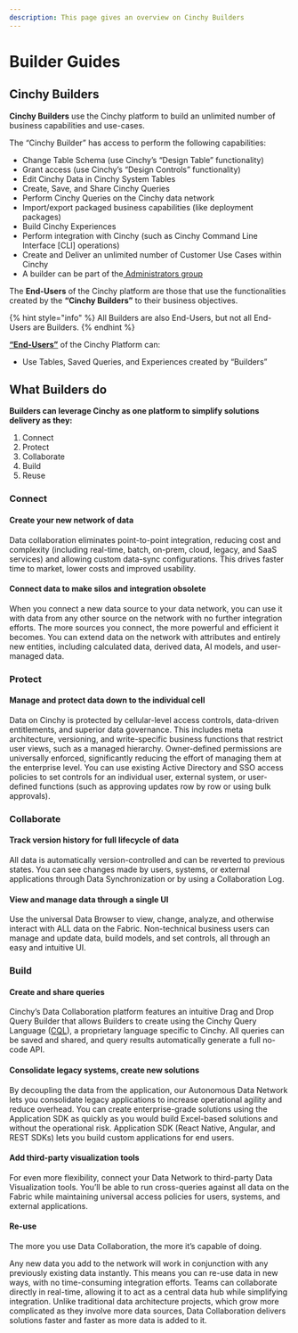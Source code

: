 ```yaml
---
description: This page gives an overview on Cinchy Builders
---
```


# Builder Guides

## Cinchy Builders

**Cinchy Builders** use the Cinchy platform to build an unlimited number of business capabilities and use-cases.

The “Cinchy Builder” has access to perform the following capabilities:

* Change Table Schema (use Cinchy’s “Design Table” functionality)
* Grant access (use Cinchy’s “Design Controls” functionality)
* Edit Cinchy Data in Cinchy System Tables
* Create, Save, and Share Cinchy Queries
* Perform Cinchy Queries on the Cinchy data network
* Import/export packaged business capabilities (like deployment packages)
* Build Cinchy Experiences
* Perform integration with Cinchy (such as Cinchy Command Line Interface \[CLI] operations)
* Create and Deliver an unlimited number of Customer Use Cases within Cinchy
* A builder can be part of the[ Administrators group](../administrator-guide.md)

The **End-Users** of the Cinchy platform are those that use the functionalities created by the **“Cinchy Builders”** to their business objectives.

{% hint style="info" %}
All Builders are also End-Users, but not all End-Users are Builders.
{% endhint %}

[**“End-Users”**](../user-guides/) of the Cinchy Platform can:

* Use Tables, Saved Queries, and Experiences created by “Builders”

## What Builders do

**Builders can leverage Cinchy as one platform to simplify solutions delivery as they:**

1. Connect
2. Protect
3. Collaborate
4. Build
5. Reuse

### Connect

#### Create your new network of data

Data collaboration eliminates point-to-point integration, reducing cost and complexity (including real-time, batch, on-prem, cloud, legacy, and SaaS services) and allowing custom data-sync configurations. This drives faster time to market, lower costs and improved usability.

#### Connect data to make silos and integration obsolete

When you connect a new data source to your data network, you can use it with data from any other source on the network with no further integration efforts. The more sources you connect, the more powerful and efficient it becomes. You can extend data on the network with attributes and entirely new entities, including calculated data, derived data, AI models, and user-managed data.

### Protect

#### Manage and protect data down to the individual cell

Data on Cinchy is protected by cellular-level access controls, data-driven entitlements, and superior data governance. This includes meta architecture, versioning, and write-specific business functions that restrict user views, such as a managed hierarchy. Owner-defined permissions are universally enforced, significantly reducing the effort of managing them at the enterprise level. You can use existing Active Directory and SSO access policies to set controls for an individual user, external system, or user-defined functions (such as approving updates row by row or using bulk approvals).

### Collaborate

#### Track version history for full lifecycle of data

All data is automatically version-controlled and can be reverted to previous states. You can see changes made by users, systems, or external applications through Data Synchronization or by using a Collaboration Log.

#### View and manage data through a single UI

Use the universal Data Browser to view, change, analyze, and otherwise interact with ALL data on the Fabric. Non-technical business users can manage and update data, build models, and set controls, all through an easy and intuitive UI.

### Build

#### Create and share queries

Cinchy’s Data Collaboration platform features an intuitive Drag and Drop Query Builder that allows Builders to create using the Cinchy Query Language ([CQL](https://cinchy.gitbook.io/cql/)), a proprietary language specific to Cinchy. All queries can be saved and shared, and query results automatically generate a full no-code API.

#### **Consolidate legacy systems, create new solutions**

By decoupling the data from the application, our Autonomous Data Network lets you consolidate legacy applications to increase operational agility and reduce overhead. You can create enterprise-grade solutions using the Application SDK as quickly as you would build Excel-based solutions and without the operational risk. Application SDK (React Native, Angular, and REST SDKs) lets you build custom applications for end users.

#### Add third-party visualization tools

For even more flexibility, connect your Data Network to third-party Data Visualization tools. You’ll be able to run cross-queries against all data on the Fabric while maintaining universal access policies for users, systems, and external applications.

#### Re-use

The more you use Data Collaboration, the more it’s capable of doing.

Any new data you add to the network will work in conjunction with any previously existing data instantly. This means you can re-use data in new ways, with no time-consuming integration efforts. Teams can collaborate directly in real-time, allowing it to act as a central data hub while simplifying integration. Unlike traditional data architecture projects, which grow more complicated as they involve more data sources, Data Collaboration delivers solutions faster and faster as more data is added to it.
